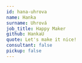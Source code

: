 ```yaml
---
id: hana-uhrova
name: Hanka
surname: Uhrová
job_title: Happy Maker
github: HankaU
quote: Let's make it nice!
consultant: false
pickup: false
---
```


